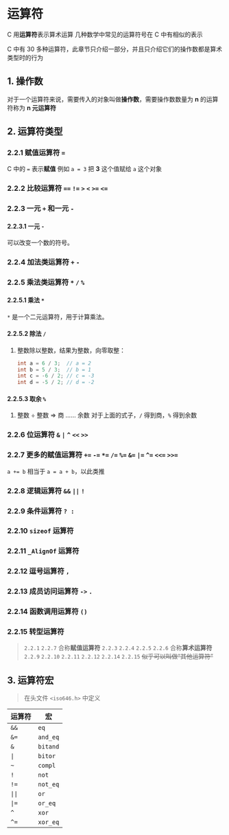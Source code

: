 # 运算符

C 用**运算符**表示算术运算
几种数学中常见的运算符号在 C 中有相似的表示

C 中有 30 多种运算符，此章节只介绍一部分，并且只介绍它们的操作数都是算术类型时的行为

## 1. 操作数

对于一个运算符来说，需要传入的对象叫做**操作数**，需要操作数数量为 **n** 的运算符称为 **n 元运算符**

## 2. 运算符类型

### 2.2.1 赋值运算符 `=`

C 中的 `=` 表示**赋值**
例如 `a = 3` 把 **3** 这个值赋给 `a` 这个对象

### 2.2.2 比较运算符 `==` `!=` `>` `<` `>=` `<=`

### 2.2.3 一元 `+` 和一元 `-`

#### 2.2.3.1 一元 `-`

可以改变一个数的符号。

### 2.2.4 加法类运算符 `+` `-`

### 2.2.5 乘法类运算符 `*` `/` `%`

#### 2.2.5.1 乘法 `*`

`*` 是一个二元运算符，用于计算乘法。

#### 2.2.5.2 除法 `/`

1. 整数除以整数，结果为整数，向零取整：

   ```c
   int a = 6 / 3;  // a = 2
   int b = 5 / 3;  // b = 1
   int c = -6 / 2; // c = -3
   int d = -5 / 2; // d = -2
   ```

#### 2.2.5.3 取余 `%`

1. 整数 ÷ 整数 => 商 …… 余数
   对于上面的式子，`/` 得到商，`%` 得到余数

### 2.2.6 位运算符 `&` `|` `^` `<<` `>>`

### 2.2.7 更多的赋值运算符 `+=` `-=` `*=` `/=` `%=` `&=` `|=` `^=` `<<=` `>>=`

`a += b` 相当于 `a = a + b`，以此类推

### 2.2.8 逻辑运算符 `&&` `||` `!`

### 2.2.9 条件运算符 `? :`

### 2.2.10 `sizeof` 运算符

### 2.2.11 `_AlignOf` 运算符

### 2.2.12 逗号运算符 `,`

### 2.2.13 成员访问运算符 `->` `.`

### 2.2.14 函数调用运算符 `()`

### 2.2.15 转型运算符

> `2.2.1` `2.2.7` 合称**赋值运算符**
> `2.2.3` `2.2.4` `2.2.5` `2.2.6` 合称**算术运算符**
> `2.2.9` `2.2.10` `2.2.11` `2.2.12` `2.2.14` `2.2.15` ~~似乎可以叫做“其他运算符”~~

## 3. 运算符宏

> 在头文件 `<iso646.h>` 中定义

| 运算符    | 宏        |
|--------|----------|
| `&&`   | `eq`     |
| `&=`   | `and_eq` |
| `&`    | `bitand` |
| `\|`   | `bitor`  |
| `~`    | `compl`  |
| `!`    | `not`    |
| `!=`   | `not_eq` |
| `\|\|` | `or`     |
| `\|=`  | `or_eq`  |
| `^`    | `xor`    |
| `^=`   | `xor_eq` |
